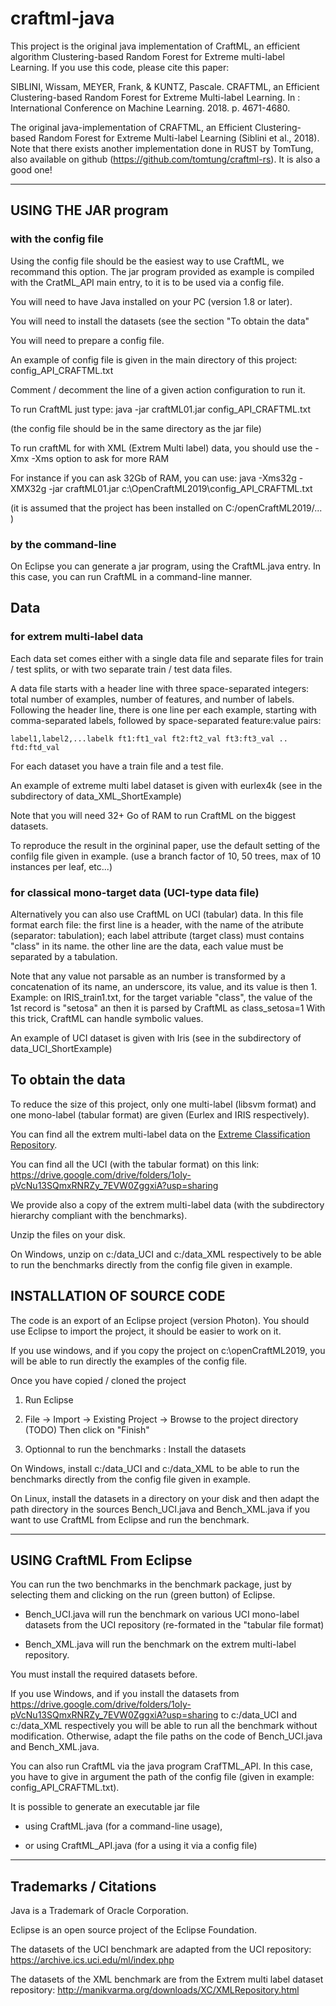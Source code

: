 # craftml-java

This project is the original java implementation of CraftML, an efficient algorithm  Clustering-based Random Forest for Extreme multi-label Learning.
If you use this code, please cite this paper:

SIBLINI, Wissam, MEYER, Frank, & KUNTZ, Pascale. 
CRAFTML, an Efficient Clustering-based Random Forest for Extreme Multi-label Learning. 
In : International Conference on Machine Learning. 2018. p. 4671-4680.

The original java-implementation of CRAFTML, an Efficient Clustering-based Random Forest for Extreme Multi-label Learning (Siblini et al., 2018).
Note that there exists another implementation done in RUST by TomTung, also available on github (https://github.com/tomtung/craftml-rs). It is also a good one!


----------------------------------
## USING THE JAR program 

### with the config file
Using the config file should be the easiest way to use CraftML, we recommand this option.
The jar program provided as example is compiled with the CratML_API main entry, to it is to be used via a config file.

You will need to have Java installed on your PC (version 1.8 or later).

You will need to install the datasets (see the section "To obtain the data"

You will need to prepare a config file.

An example of config file is given in the main directory of this project: config_API_CRAFTML.txt

Comment / decomment the line of a given action configuration to run it.

To run CraftML just type:
java -jar craftML01.jar config_API_CRAFTML.txt

(the config file should be in the same directory as the jar file)

To run craftML for with XML (Extrem Multi label) data, you should use the -Xmx -Xms option to ask for more RAM

For instance if you can ask 32Gb of RAM, you can use: java -Xms32g -XMX32g -jar craftML01.jar c:\OpenCraftML2019\config_API_CRAFTML.txt

(it is assumed that the project has been installed on C:/openCraftML2019/... )

### by the command-line 
On Eclipse you can generate a jar program, using the CraftML.java entry.
In this case, you can run CraftML in a command-line manner.


## Data 


### for extrem multi-label data
Each data set comes either with a single data file and separate files for train / test splits, or with two separate train / test data files.

A data file starts with a header line with three space-separated integers: total number of examples, number of features, and number of labels. 
Following the header line, there is one line per each example, starting with comma-separated labels, followed by space-separated feature:value pairs:
```
label1,label2,...labelk ft1:ft1_val ft2:ft2_val ft3:ft3_val .. ftd:ftd_val
```
For each dataset you have a train file and a test file.

An example of extreme multi label dataset is given with eurlex4k (see in the subdirectory of data_XML_ShortExample)

Note that you will need 32+ Go of RAM to run CraftML on the biggest datasets.

To reproduce the result in the orgininal paper, use the default setting of the confilg file given in example.
(use a branch factor of 10, 50 trees, max of 10 instances per leaf, etc...)

### for classical mono-target data (UCI-type data file)

Alternatively you can also use CraftML on UCI (tabular) data. In this file format earch file:
the first line is a header, with the name of the atribute (separator: tabulation); each label attribute (target class) must contains "class" in its name.
the other line are the data, each value must be separated by a tabulation. 

Note that any value not parsable as an number is transformed by a concatenation of its name, an underscore, its value, and its value is then 1.
Example: on IRIS_train1.txt, for the target variable "class", the value of the 1st record is "setosa" an then it is parsed by CraftML as class_setosa=1
With this trick, CraftML can handle symbolic values.

An example of UCI dataset is given with Iris (see in the subdirectory of data_UCI_ShortExample)


## To obtain the data

To reduce the size of this project, only one multi-label (libsvm format) and one mono-label (tabular format) are given (Eurlex and IRIS respectively).

You can find all the extrem multi-label data on the [Extreme Classification Repository](http://manikvarma.org/downloads/XC/XMLRepository.html).

You can find all the UCI (with the tabular format) on this link: https://drive.google.com/drive/folders/1oIy-pVcNu13SQmxRNRZy_7EVW0ZggxiA?usp=sharing

We provide also a copy of the extrem multi-label data (with the subdirectory hierarchy compliant with the benchmarks).

Unzip the files on your disk.

On Windows, unzip on c:/data_UCI and c:/data_XML respectively to be able to run the benchmarks directly from the config file given in example.


## INSTALLATION OF SOURCE CODE

The code is an export of an Eclipse project (version Photon).
You should use Eclipse to import the project, it should be easier to work on it.

If you use windows, and if you copy the project on c:\openCraftML2019, you will be able to run directly the examples of the config file.

Once you have copied / cloned the project

1) Run Eclipse

2) File -> Import -> Existing Project -> Browse to the project directory (TODO)
Then click on "Finish"

3) Optionnal to run the benchmarks : Install the datasets

On Windows, install c:/data_UCI and c:/data_XML to be able to run the benchmarks directly from the config file given in example.

On Linux, install the datasets in a directory on your disk 
and then adapt the path directory in the sources Bench_UCI.java and Bench_XML.java if you want to use CraftML from Eclipse and run the benchmark.

----------------------------------
## USING CraftML From Eclipse

You can run the two benchmarks in the benchmark package, just by selecting them and clicking on the run (green button) of Eclipse.

- Bench_UCI.java will run the benchmark on various UCI mono-label datasets from the UCI repository (re-formated in the "tabular file format)

- Bench_XML.java will run the benchmark on the extrem multi-label repository.

You must install the required datasets before.

If you use Windows, and if you install the datasets from https://drive.google.com/drive/folders/1oIy-pVcNu13SQmxRNRZy_7EVW0ZggxiA?usp=sharing to c:/data_UCI and c:/data_XML respectively you will be able to run all the benchmark
without modification. Otherwise, adapt the file paths on the code of Bench_UCI.java and Bench_XML.java.

You can also run CraftML via the java program CrafTML_API.
In this case, you have to give in argument the path of the config file (given in example: config_API_CRAFTML.txt).

It is possible to generate an executable jar file 

- using CraftML.java (for a command-line usage),

- or using CraftML_API.java (for a using it via a config file)



----------------------------------
## Trademarks / Citations

Java is a Trademark of Oracle Corporation. 

Eclipse is an open source project of the Eclipse Foundation.

The datasets of the UCI benchmark are adapted from the UCI repository: https://archive.ics.uci.edu/ml/index.php

The datasets of the XML benchmark are from the Extrem multi label dataset repository: http://manikvarma.org/downloads/XC/XMLRepository.html



